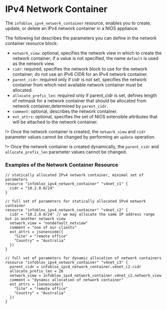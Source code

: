 # IPv4 Network Container

The `infoblox_ipv4_network_container` resource, enables you to create, update,
or delete an IPv4 network container in a NIOS appliance.

The following list describes the parameters you can define in the network container
resource block:

* `network_view`: optional, specifies the network view in which to create the network container; if a value is not specified, the name `default` is used as the network view.
* `cidr`: required, specifies the network block to use for the network container; do not use an IPv6 CIDR for an IPv4 network container.
* `parent_cidr`: required only if cidr is not set, specifies the network container from which next available network container must be allocated.
* `allocate_prefix_len`: required only if parent_cidr is set, defines length of netmask for a network container that should be allocated from network container,determined by `parent_cidr`.
* `comment`: optional, describes the network container.
* `ext_attrs`: optional, specifies the set of NIOS extensible attributes that will be attached to the network container.

!> Once the network container is created, the `network_view` and `cidr` parameter values cannot be changed by performing an `update` operation.

!> Once the network container is created dynamically, the `parent_cidr` and `allocate_prefix_len` parameter values cannot be changed.

### Examples of the Network Container Resource

```hcl
// statically allocated IPv4 network container, minimal set of parameters
resource "infoblox_ipv4_network_container" "v4net_c1" {
  cidr = "10.2.0.0/24"
}

// full set of parameters for statically allocated IPv4 network container
resource "infoblox_ipv4_network_container" "v4net_c2" {
  cidr = "10.2.0.0/24" // we may allocate the same IP address range but in another network view
  network_view = "nondefault_netview"
  comment = "one of our clients"
  ext_attrs = jsonencode({
    "Site" = "remote office"
    "Country" = "Australia"
  })
}

// full set of parameters for dynamic allocation of network containers
resource "infoblox_ipv4_network_container" "v4net_c3" {
  parent_cidr = infoblox_ipv4_network_container.v4net_c2.cidr
  allocate_prefix_len = 26
  network_view = infoblox_ipv4_network_container.v4net_c2.network_view
  comment = "dynamic allocation of network container"
  ext_attrs = jsonencode({
    "Site" = "remote office"
    "Country" = "Australia"
  })
}
```
